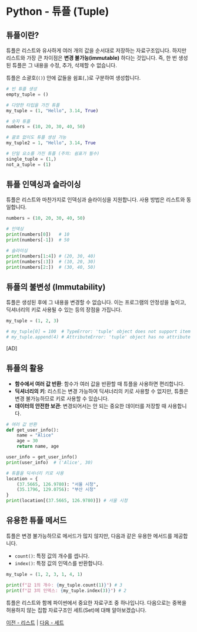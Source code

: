 # Python - 튜플 (Tuple)

## 튜플이란?

튜플은 리스트와 유사하게 여러 개의 값을 순서대로 저장하는 자료구조입니다. 하지만 리스트와 가장 큰 차이점은 **변경 불가능(immutable)** 하다는 것입니다. 즉, 한 번 생성된 튜플은 그 내용을 수정, 추가, 삭제할 수 없습니다.

튜플은 소괄호(`()`) 안에 값들을 쉼표(`,`)로 구분하여 생성합니다.

```python
# 빈 튜플 생성
empty_tuple = ()

# 다양한 타입을 가진 튜플
my_tuple = (1, "Hello", 3.14, True)

# 숫자 튜플
numbers = (10, 20, 30, 40, 50)

# 괄호 없이도 튜플 생성 가능
my_tuple2 = 1, "Hello", 3.14, True

# 단일 요소를 가진 튜플 (주의: 쉼표가 필수)
single_tuple = (1,)
not_a_tuple = (1)
```

## 튜플 인덱싱과 슬라이싱

튜플은 리스트와 마찬가지로 인덱싱과 슬라이싱을 지원합니다. 사용 방법은 리스트와 동일합니다.

```python
numbers = (10, 20, 30, 40, 50)

# 인덱싱
print(numbers[0])   # 10
print(numbers[-1])  # 50

# 슬라이싱
print(numbers[1:4]) # (20, 30, 40)
print(numbers[:3])  # (10, 20, 30)
print(numbers[2:])  # (30, 40, 50)
```

## 튜플의 불변성 (Immutability)

튜플은 생성된 후에 그 내용을 변경할 수 없습니다. 이는 프로그램의 안정성을 높이고, 딕셔너리의 키로 사용될 수 있는 등의 장점을 가집니다.

```python
my_tuple = (1, 2, 3)

# my_tuple[0] = 100  # TypeError: 'tuple' object does not support item assignment
# my_tuple.append(4) # AttributeError: 'tuple' object has no attribute 'append'
```

[AD]

## 튜플의 활용

*   **함수에서 여러 값 반환**: 함수가 여러 값을 반환할 때 튜플을 사용하면 편리합니다.
*   **딕셔너리의 키**: 리스트는 변경 가능하여 딕셔너리의 키로 사용할 수 없지만, 튜플은 변경 불가능하므로 키로 사용할 수 있습니다.
*   **데이터의 안전한 보관**: 변경되어서는 안 되는 중요한 데이터를 저장할 때 사용합니다.

```python
# 여러 값 반환
def get_user_info():
    name = "Alice"
    age = 30
    return name, age

user_info = get_user_info()
print(user_info)  # ('Alice', 30)

# 튜플을 딕셔너리 키로 사용
location = {
    (37.5665, 126.9780): "서울 시청",
    (35.1796, 129.0756): "부산 시청"
}
print(location[(37.5665, 126.9780)]) # 서울 시청
```

## 유용한 튜플 메서드

튜플은 변경 불가능하므로 메서드가 많지 않지만, 다음과 같은 유용한 메서드를 제공합니다.

*   `count()`: 특정 값의 개수를 셉니다.
*   `index()`: 특정 값의 인덱스를 반환합니다.

```python
my_tuple = (1, 2, 3, 1, 4, 1)

print(f"값 1의 개수: {my_tuple.count(1)}") # 3
print(f"값 3의 인덱스: {my_tuple.index(3)}") # 2
```

튜플은 리스트와 함께 파이썬에서 중요한 자료구조 중 하나입니다. 다음으로는 중복을 허용하지 않는 집합 자료구조인 세트(Set)에 대해 알아보겠습니다.

[이전 - 리스트](./list) | [다음 - 세트](./set)
